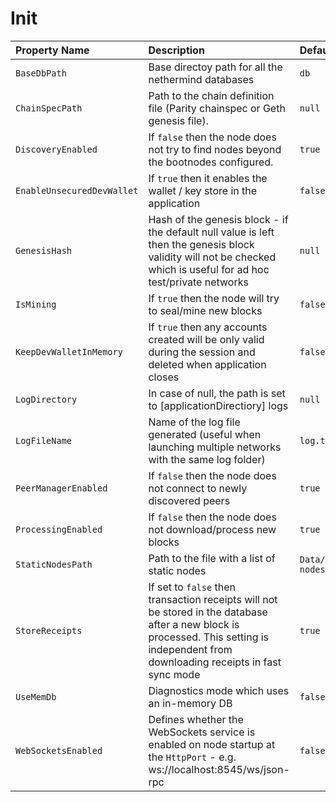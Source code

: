 # Init

| Property Name | Description | Default |
| :--- | :--- | :--- |
| `BaseDbPath` | Base directoy path for all the nethermind databases | `db` |
| `ChainSpecPath` | Path to the chain definition file \(Parity chainspec or Geth genesis file\). | `null` |
| `DiscoveryEnabled` | If `false` then the node does not try to find nodes beyond the bootnodes configured. | `true` |
| `EnableUnsecuredDevWallet` | If `true` then it enables the wallet / key store in the application | `false` |
| `GenesisHash` | Hash of the genesis block - if the default null value is left then the genesis block validity will not be checked which is useful for ad hoc test/private networks | `null` |
| `IsMining` | If `true` then the node will try to seal/mine new blocks | `false` |
| `KeepDevWalletInMemory` | If `true` then any accounts created will be only valid during the session and deleted when application closes | `false` |
| `LogDirectory` | In case of null, the path is set to \[applicationDirectiory\] logs | `null` |
| `LogFileName` | Name of the log file generated \(useful when launching multiple networks with the same log folder\) | `log.txt` |
| `PeerManagerEnabled` | If `false` then the node does not connect to newly discovered peers | `true` |
| `ProcessingEnabled` | If `false` then the node does not download/process new blocks | `true` |
| `StaticNodesPath` | Path to the file with a list of static nodes | `Data/static-nodes.json` |
| `StoreReceipts` | If set to `false` then transaction receipts will not be stored in the database after a new block is processed. This setting is independent from downloading receipts in fast sync mode | `true` |
| `UseMemDb` | Diagnostics mode which uses an in-memory DB | `false` |
| `WebSocketsEnabled` | Defines whether the WebSockets service is enabled on node startup at the `HttpPort` - e.g. ws://localhost:8545/ws/json-rpc | `false` |



